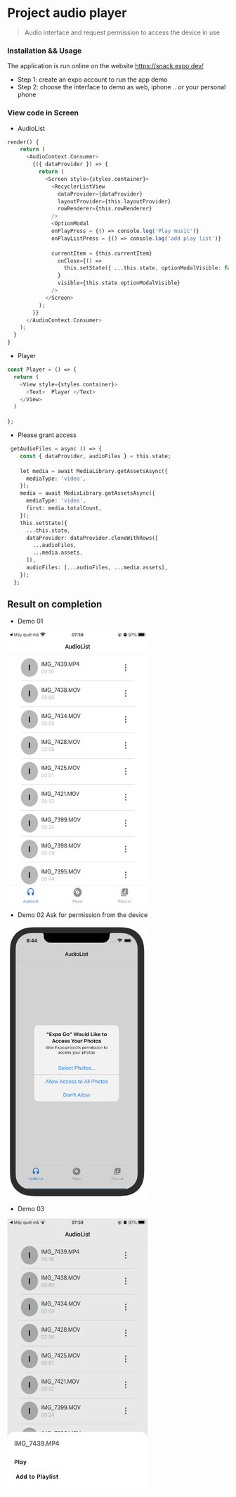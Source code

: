 # Project audio player 
> Audio interface and request permission to access the device in use
### Installation && Usage
The application is run online on the website https://snack.expo.dev/ <br>
- Step 1: create an expo account to run the app demo <br>
- Step 2: choose the interface to demo as web, iphone .. or your personal phone
### View code in Screen
- AudioList 
```php
render() {
    return (
      <AudioContext.Consumer>
        {({ dataProvider }) => {
          return (
            <Screen style={styles.container}>
              <RecyclerListView
                dataProvider={dataProvider}
                layoutProvider={this.layoutProvider}
                rowRenderer={this.rowRenderer}
              />
              <OptionModal
              onPlayPress = {() => console.log('Play music')}
              onPlayListPress = {() => console.log('add play list')}

              currentItem = {this.currentItem}
                onClose={() =>
                  this.setState({ ...this.state, optionModalVisible: false })
                }
                visible={this.state.optionModalVisible}
              />
            </Screen>
          );
        }}
      </AudioContext.Consumer>
    );
  }
}
```

- Player
```php
const Player = () => {
  return (
    <View style={styles.container}>
      <Text>  Player </Text>
    </View>
  )

};
```
- Please grant access

```php 
 getAudioFiles = async () => {
    const { dataProvider, audioFiles } = this.state;
    
    let media = await MediaLibrary.getAssetsAsync({
      mediaType: 'video',
    });
    media = await MediaLibrary.getAssetsAsync({
      mediaType: 'video',
      first: media.totalCount,
    });
    this.setState({
      ...this.state,
      dataProvider: dataProvider.cloneWithRows([
        ...audioFiles,
        ...media.assets,
      ]),
      audioFiles: [...audioFiles, ...media.assets],
    });
  };
```
## Result on completion
- Demo 01
<img src="./assets/Audio.png"  width="320" height="620">

- Demo 02 Ask for permission from the device
<img src="./assets/Allow.png"  width="320" height="620">

- Demo 03
<img src="./assets/Modal.png"  width="320" height="620">


